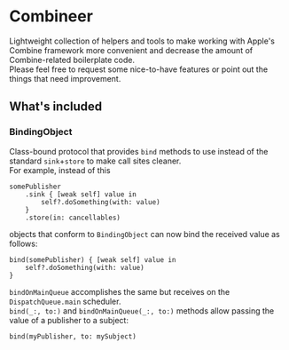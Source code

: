 # Combineer
Lightweight collection of helpers and tools to make working with Apple's Combine framework more convenient and decrease the amount of Combine-related boilerplate code.  
Please feel free to request some nice-to-have features or point out the things that need improvement.
## What's included
### BindingObject
Class-bound protocol that provides `bind` methods to use instead of the standard `sink`+`store` to make call sites cleaner.  
For example, instead of this
```swift5
somePublisher
    .sink { [weak self] value in
        self?.doSomething(with: value)
    }
    .store(in: cancellables)
```
objects that conform to `BindingObject` can now bind the received value as follows:
```swift5
bind(somePublisher) { [weak self] value in
    self?.doSomething(with: value)
}
```
`bindOnMainQueue` accomplishes the same but receives on the `DispatchQueue.main` scheduler.  
`bind(_:, to:)` and `bindOnMainQueue(_:, to:)` methods allow passing the value of a publisher to a subject:  
```
bind(myPublisher, to: mySubject)
```
